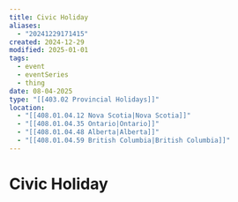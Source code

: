 ```yaml
---
title: Civic Holiday
aliases:
  - "20241229171415"
created: 2024-12-29
modified: 2025-01-01
tags:
  - event
  - eventSeries
  - thing
date: 08-04-2025
type: "[[403.02 Provincial Holidays]]"
location:
  - "[[408.01.04.12 Nova Scotia|Nova Scotia]]"
  - "[[408.01.04.35 Ontario|Ontario]]"
  - "[[408.01.04.48 Alberta|Alberta]]"
  - "[[408.01.04.59 British Columbia|British Columbia]]"
---
```

# Civic Holiday
